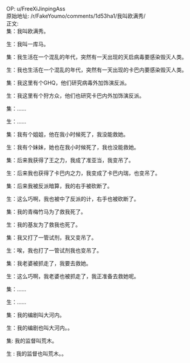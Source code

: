 
OP: u/FreeXiJinpingAss  
原始地址: /r/FakeYoumo/comments/1d53ha1/我叫欧满秀/  
正文:  
集：我叫欧满秀。

生：我叫一库马。

集：我生活在一个混乱的年代，突然有一天出现的天启病毒要感染毁灭人类。

生：我也生活在一个混乱的年代，突然有一天出现的卡巴内要感染毁灭人类。

集：我这里有个GHQ，他们研究病毒外加饰演反派。

生：我这里有个狩方众，他们也研究卡巴内外加饰演反派。

集：……

生：……

集：我有个姐姐，他在我小时候死了，我没能救她。

生：我有个妹妹，她也在我小时候死了，我也没能救她。

集：后来我获得了王之力，我成了准亚当，我变吊了。

生：后来我也获得了卡巴内之力，我变成了卡巴内瑞，也变吊了。

集：后来我被反派暗算，我的右手被砍断了。

生：这么巧啊，我也被中了反派的计，右手也被砍断了。

集：我的青梅竹马为了救我死了。

生：我的基友为了救我也死了。

集：我又打了一管试剂，我又变吊了。

生：唉，我也打了一管试剂我也变吊了。

集：我老婆被抓走了，我要去救她。

生：这么巧啊，我老婆也被抓走了，我正准备去救她呢。

集：……

生：……

集：我的编剧叫大河内。

生：我的编剧也叫大河内。。

集: 我的监督叫荒木。

生 : 我的监督也叫荒木。。
